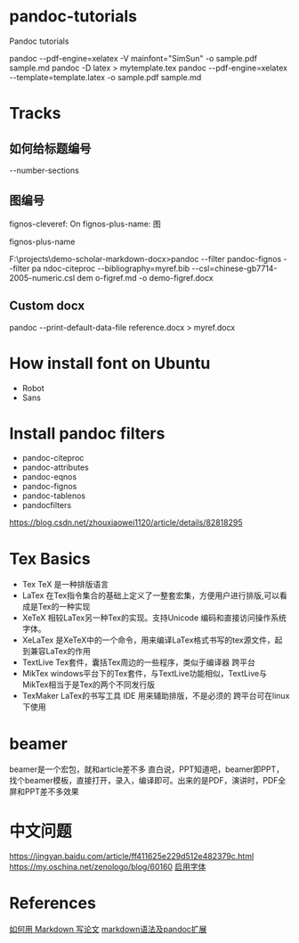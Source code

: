 # pandoc-tutorials
Pandoc tutorials

pandoc --pdf-engine=xelatex -V mainfont="SimSun" -o sample.pdf sample.md
pandoc -D latex > mytemplate.tex
pandoc --pdf-engine=xelatex --template=template.latex -o sample.pdf sample.md

# Tracks
## 如何给标题编号
--number-sections

## 图编号
fignos-cleveref: On
fignos-plus-name: 图

fignos-plus-name

F:\projects\demo-scholar-markdown-docx>pandoc --filter pandoc-fignos --filter pa
ndoc-citeproc --bibliography=myref.bib --csl=chinese-gb7714-2005-numeric.csl dem
o-figref.md -o demo-figref.docx

## Custom docx
pandoc --print-default-data-file reference.docx > myref.docx

# How install font on Ubuntu
- Robot
- Sans

# Install pandoc filters
- pandoc-citeproc
- pandoc-attributes
- pandoc-eqnos
- pandoc-fignos
- pandoc-tablenos
- pandocfilters

https://blog.csdn.net/zhouxiaowei1120/article/details/82818295

# Tex Basics
- Tex TeX 是一种排版语言
- LaTex 在Tex指令集合的基础上定义了一整套宏集，方便用户进行排版,可以看成是Tex的一种实现
- XeTeX 相较LaTex另一种Tex的实现。支持Unicode 编码和直接访问操作系统字体。
- XeLaTex 是XeTeX中的一个命令，用来编译LaTex格式书写的tex源文件，起到兼容LaTex的作用
- TextLive Tex套件，囊括Tex周边的一些程序，类似于编译器 跨平台
- MikTex windows平台下的Tex套件，与TextLive功能相似，TextLive与MikTex相当于是Tex的两个不同发行版
- TexMaker LaTex的书写工具 IDE 用来辅助排版，不是必须的 跨平台可在linux下使用

# beamer
beamer是一个宏包，就和article差不多
直白说，PPT知道吧，beamer即PPT，找个beamer模板，直接打开，录入，编译即可。出来的是PDF，演讲时，PDF全屏和PPT差不多效果

# 中文问题
https://jingyan.baidu.com/article/ff411625e229d512e482379c.html
https://my.oschina.net/zenologo/blog/60160
[启用字体](https://blog.csdn.net/yanxiangtianji/article/details/17539571)

# References
[如何用 Markdown 写论文](https://36kr.com/p/5123338.html)
[markdown语法及pandoc扩展](http://www.bagualu.net/wordpress/archives/5284)
